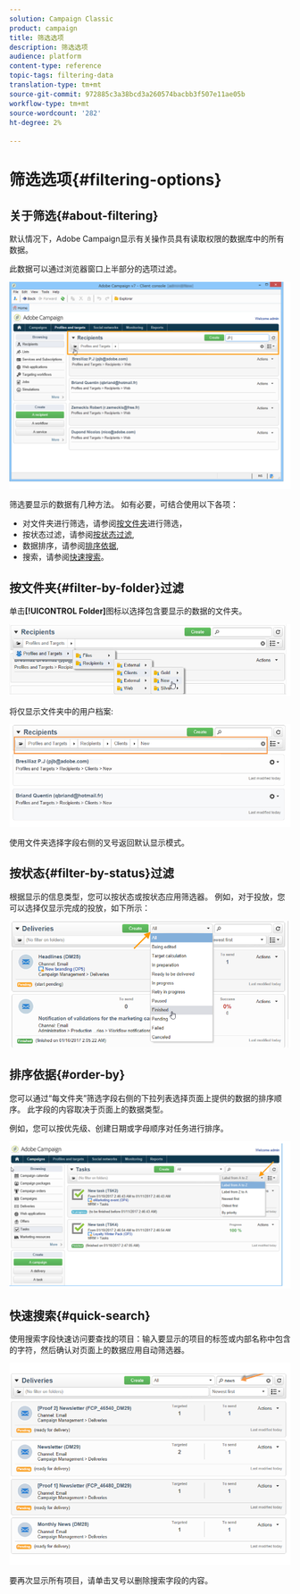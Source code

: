 ```yaml
---
solution: Campaign Classic
product: campaign
title: 筛选选项
description: 筛选选项
audience: platform
content-type: reference
topic-tags: filtering-data
translation-type: tm+mt
source-git-commit: 972885c3a38bcd3a260574bacbb3f507e11ae05b
workflow-type: tm+mt
source-wordcount: '282'
ht-degree: 2%

---
```



# 筛选选项{#filtering-options}

## 关于筛选{#about-filtering}

默认情况下，Adobe Campaign显示有关操作员具有读取权限的数据库中的所有数据。

此数据可以通过浏览器窗口上半部分的选项过滤。

![](assets/filter_web_zone.png)

筛选要显示的数据有几种方法。 如有必要，可结合使用以下各项：

* 对文件夹进行筛选，请参阅[按文件夹](#filter-by-folder)进行筛选，
* 按状态过滤，请参阅[按状态过滤](#filter-by-status),
* 数据排序，请参阅[排序依据](#order-by),
* 搜索，请参阅[快速搜索](#quick-search)。

## 按文件夹{#filter-by-folder}过滤

单击&#x200B;**[!UICONTROL Folder]**&#x200B;图标以选择包含要显示的数据的文件夹。

![](assets/filter_web_select_folder.png)

将仅显示文件夹中的用户档案:

![](assets/filter_web_folder_display.png)

使用文件夹选择字段右侧的叉号返回默认显示模式。

## 按状态{#filter-by-status}过滤

根据显示的信息类型，您可以按状态或按状态应用筛选器。 例如，对于投放，您可以选择仅显示完成的投放，如下所示：

![](assets/d_ncs_user_interface_filter_delivery.png)

## 排序依据{#order-by}

您可以通过“每文件夹”筛选字段右侧的下拉列表选择页面上提供的数据的排序顺序。 此字段的内容取决于页面上的数据类型。

例如，您可以按优先级、创建日期或字母顺序对任务进行排序。

![](assets/order_data_sample.png)

## 快速搜索{#quick-search}

使用搜索字段快速访问要查找的项目：输入要显示的项目的标签或内部名称中包含的字符，然后确认对页面上的数据应用自动筛选器。

![](assets/d_ncs_user_interface_filter_search.png)

要再次显示所有项目，请单击叉号以删除搜索字段的内容。
